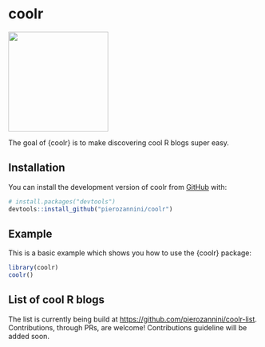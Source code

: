 
<!-- README.md is generated from README.Rmd. Please edit that file -->

# coolr

<img src="https://user-images.githubusercontent.com/61829115/200622730-82f48606-27b7-4864-b7d9-d5434803439b.png" width="200"/>

<!-- badges: start -->

<!-- badges: end -->

The goal of {coolr} is to make discovering cool R blogs super easy.

## Installation

You can install the development version of coolr from
[GitHub](https://github.com/) with:

``` r
# install.packages("devtools")
devtools::install_github("pierozannini/coolr")
```

## Example

This is a basic example which shows you how to use the {coolr} package:

``` r
library(coolr)
coolr()
```

## List of cool R blogs

The list is currently being build at
<https://github.com/pierozannini/coolr-list>. Contributions, through
PRs, are welcome! Contributions guideline will be added soon.
